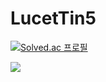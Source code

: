 # LucetTin5

[![Solved.ac
프로필](http://mazassumnida.wtf/api/v2/generate_badge?boj=frozen1230)](https://solved.ac/frozen1230)

<img src="https://img.shields.io/badge/React-61DAFB?style=flat&logo=React&logoColor=white" />

